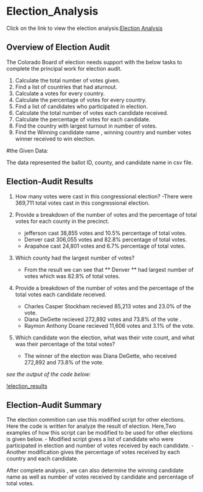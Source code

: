 # Election_Analysis

Click on the link to view the election analysis:[Election Analysis](https://github.com/miralchangela/Election_Analysis/blob/main/PyPoll_challenge.py)

## Overview of Election Audit

The Colorado Board of election needs support with the below tasks to complete the principal work for election audit.

1) Calculate the total number of votes given.
2) Find a list of countries that had aturnout.
3) Calculate a votes for every country.
4) Calculate the percentage of votes for every country.
5) Find a list of candidates who participated in election.
6) Calculate the total number of votes each candidate received.
7) Calculate the percentage of votes  for each candidate.
8) Find the country  with largest turnout in number of votes.
9) Find the Winning candidate name , winning country and number votes winner received to win election.

#the Given Data:

The data represented the ballot ID, county, and candidate name in csv file.

## Election-Audit Results
1) How many votes were cast in this congressional election?
    -There were 369,711 total votes cast in this congressional election.

2) Provide a breakdown of the number of votes and the percentage of total votes for each county in the precinct.
    - jefferson cast 38,855 votes and 10.5% percentage of total votes.
    - Denver cast 306,055 votes and 82.8% percentage of total votes.
    - Arapahoe cast 24,801 votes and 6.7% percentage of total votes.

3) Which county had the largest number of votes?
    - From the result we can see that ** Denver ** had largest number of votes which was 82.8% of total votes.

4) Provide a breakdown of the number of votes and the percentage of the total votes each candidate received.
    - Charles Casper Stockham recieved 85,213 votes and 23.0% of the vote.
    - Diana DeGette recieved 272,892 votes and 73.8% of the vote .
    - Raymon Anthony Doane recieved 11,606 votes and 3.1% of the vote.

5) Which candidate won the election, what was their vote count, and what was their percentage of the total votes?
    - The winner of the election was Diana DeGette, who received 272,892 and  73.8% of the vote.


*see the output of the code below:*

[!election_results](https://github.com/miralchangela/Election_Analysis/blob/main/Resources/election_results_ss.png)

## Election-Audit Summary

The election commition can use this modified script for other elections. Here the code is written for analyze the result of election. Here,Two examples of how this script can be modified to be used for other elections is given below.
    - Modified script gives a list of candidate who were participated in election and number of votes received by each candidate.
    - Another modification gives the percentage of votes received by each country and each candidate.

After complete analysis , we can also determine the winning candidate name as well as number of votes received by candidate and percentage of total votes.

 


